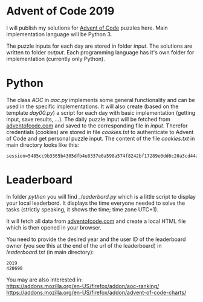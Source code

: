 # Advent of Code 2019
I will publish my solutions for [Advent of Code](https://adventofcode.com/2019) puzzles here.
Main implementation language will be Python 3.

The puzzle inputs for each day are stored in folder _input_.
The solutions are written to folder _output_.
Each programming language has it's own folder for implementation (currently only Python).

# Python
The class _AOC_ in _aoc.py_ implements some general functionality and can be used in the specific implementations.
It will also create (based on the template _day00.py_) a script for each day with basic implementation (getting input, save results, ...).
The daily puzzle input will be fetched from [adventofcode.com](https://adventofcode.com/2019) and saved to the corresponding file in _input_.
Therefor credentials (cookies) are stored in file _cookies.txt_ to authenticate to Advent of Code and get personal puzzle input.
The content of the file _cookies.txt_ in main directory looks like this:
```
session=5485cc9b3365b4305dfb4e8337e0a598a574f8242bf17289e0dd6c20a3cd44a089de16ab4ab308f63e44b1170eb5f515
```

# Leaderboard
In folder _python_ you will find _\_leaderbord.py_ which is a little script to display your local leaderbord.
It displays the time everyone needed to solve the tasks (strictly speaking, it shows the time; time zone UTC+1).

It will fetch all data from [adventofcode.com](https://adventofcode.com) and create a local HTML file which is then opened in your browser.

You need to provide the desired year and the user ID of the leaderboard owner (you see this at the end of the url of the leaderboard) in _leaderboard.txt_ (in main directory):
```
2019
420690
```

You may are also interested in:\
https://addons.mozilla.org/en-US/firefox/addon/aoc-ranking/ \
https://addons.mozilla.org/en-US/firefox/addon/advent-of-code-charts/